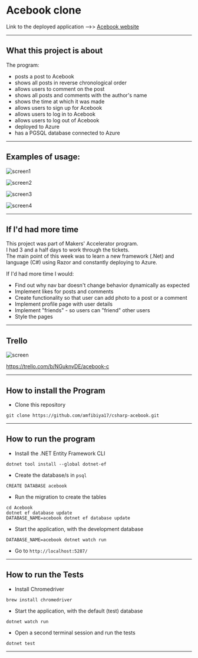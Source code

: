 Acebook clone
===

Link to the deployed application -->> [Acebook website](https://acebook-clone.azurewebsites.net/)

---


## What this project is about

The program:

- posts a post to Acebook
- shows all posts in reverse chronological order
- allows users to comment on the post
- shows all posts and comments with the author's name
- shows the time at which it was made
- allows users to sign up for Acebook
- allows users to log in to Acebook
- allows users to log out of Acebook
- deployed to Azure
- has a PGSQL database connected to Azure


---

## Examples of usage:

![screen1](https://i.postimg.cc/hP83Gbbq/Screenshot-2022-08-20-at-13-38-47.png)   

![screen2](https://i.postimg.cc/htpyLD5y/Screenshot-2022-08-20-at-13-38-54.png)  

![screen3](https://i.postimg.cc/dQbz3VbG/Screenshot-2022-08-20-at-13-36-08.png)    

![screen4](https://i.postimg.cc/q7DFTJch/Screenshot-2022-08-20-at-13-36-27.png)  

---

## If I'd had more time

This project was part of Makers' Accelerator program.   
I had 3 and a half days to work through the tickets.   
The main point of this week was to learn a new framework (.Net) and language (C#) using Razor and constantly deploying to Azure. 

If I'd had more time I would:

- Find out why nav bar doesn't change behavior dynamically as expected
- Implement likes for posts and comments
- Create functionality so that user can add photo to a post or a comment
- Implement profile page with user details
- Implement "friends" - so users can "friend" other users
- Style the pages

---

## Trello

![screen](https://i.postimg.cc/K89Qx53Y/Screenshot-2022-08-20-at-12-28-16.png)   

https://trello.com/b/NGuknyDE/acebook-c

---


## How to install the Program

- Clone this repository 

```
git clone https://github.com/amfibiya17/csharp-acebook.git
```

---


## How to run the program    

- Install the .NET Entity Framework CLI
```
dotnet tool install --global dotnet-ef
```
- Create the database/s in `psql`
```
CREATE DATABASE acebook
```
- Run the migration to create the tables
```
cd Acebook
dotnet ef database update
DATABASE_NAME=acebook dotnet ef database update
```
- Start the application, with the development database
```
DATABASE_NAME=acebook dotnet watch run
```
- Go to `http://localhost:5287/`  

---


## How to run the Tests

- Install Chromedriver
```
brew install chromedriver
```
- Start the application, with the default (test) database
```
dotnet watch run
```
- Open a second terminal session and run the tests
```
dotnet test
```
---